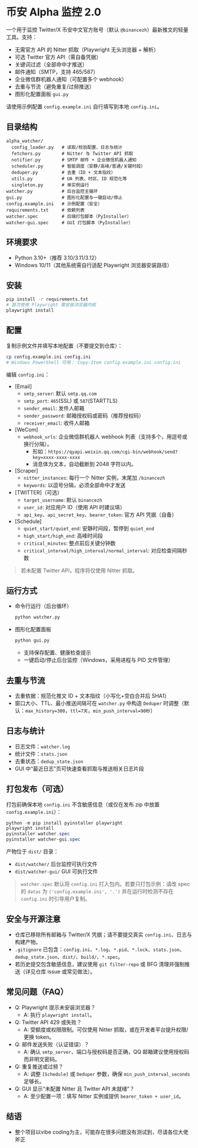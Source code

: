 # 币安 Alpha 监控 2.0

一个用于监控 Twitter/X 币安中文官方账号（默认 `@binancezh`）最新推文的轻量工具。支持：
- 无需官方 API 的 Nitter 抓取（Playwright 无头浏览器 + 解析）
- 可选 Twitter 官方 API（需自备凭据）
- 关键词过滤（全部命中才推送）
- 邮件通知（SMTP，支持 465/587）
- 企业微信群机器人通知（可配置多个 webhook）
- 去重与节流（避免重复/过频推送）
- 图形化配置面板 `gui.py`

请使用示例配置 `config.example.ini` 自行填写到本地 `config.ini`。

## 目录结构
```
alpha_watcher/
  config_loader.py   # 读取/校验配置、日志与统计
  fetchers.py        # Nitter 与 Twitter API 抓取
  notifier.py        # SMTP 邮件 + 企业微信机器人通知
  scheduler.py       # 智能调度（安静/高峰/普通/关键时段）
  deduper.py         # 去重（ID + 文本指纹）
  utils.py           # UA 列表、时区、ID 规范化等
  singleton.py       # 单实例运行
watcher.py           # 后台监控主循环
gui.py               # 图形化配置与一键启动/停止
config.example.ini   # 示例配置（安全）
requirements.txt     # 依赖列表
watcher.spec         # 后端打包脚本（PyInstaller）
watcher-gui.spec     # GUI 打包脚本（PyInstaller）
```

## 环境要求
- Python 3.10+（推荐 3.10/3.11/3.12）
- Windows 10/11（其他系统需自行适配 Playwright 浏览器安装路径）

## 安装
```bash
pip install -r requirements.txt
# 首次使用 Playwright 需安装浏览器内核
playwright install
```

## 配置
复制示例文件并填写本地配置（不要提交到仓库）：
```bash
cp config.example.ini config.ini
# Windows PowerShell 可用： Copy-Item config.example.ini config.ini
```
编辑 `config.ini`：
- [Email]
  - `smtp_server`: 默认 `smtp.qq.com`
  - `smtp_port`: `465`(SSL) 或 `587`(STARTTLS)
  - `sender_email`: 发件人邮箱
  - `sender_password`: 邮箱授权码或密码（推荐授权码）
  - `receiver_email`: 收件人邮箱
- [WeCom]
  - `webhook_urls`: 企业微信群机器人 webhook 列表（支持多个，用逗号或换行分隔）。
    - 形如：`https://qyapi.weixin.qq.com/cgi-bin/webhook/send?key=xxxx-xxxx-xxxx`
    - 消息体为文本，自动截断到 2048 字符以内。
- [Scraper]
  - `nitter_instances`: 每行一个 Nitter 实例，末尾加 `/binancezh`
  - `keywords`: 以逗号分隔，必须全部命中才发送
- [TWITTER]（可选）
  - `target_username`: 默认 `binancezh`
  - `user_id`: 对应用户 ID（使用 API 时建议填）
  - `api_key`、`api_secret_key`、`bearer_token`: 官方 API 凭据（自备）
- [Schedule]
  - `quiet_start/quiet_end`: 安静时间段，暂停到 `quiet_end`
  - `high_start/high_end`: 高峰时间段
  - `critical_minutes`: 整点前后关键分钟数
  - `critical_interval/high_interval/normal_interval`: 对应检查间隔秒数

> 若未配置 Twitter API，程序将仅使用 Nitter 抓取。

## 运行方式
- 命令行运行（后台循环）
  ```bash
  python watcher.py
  ```
- 图形化配置面板
  ```bash
  python gui.py
  ```
  - 支持保存配置、健康检查提示
  - 一键启动/停止后台监控（Windows，采用进程与 PID 文件管理）

## 去重与节流
- 去重依据：规范化推文 ID + 文本指纹（小写化+空白合并后 SHA1）
- 窗口大小、TTL、最小推送间隔可在 `watcher.py` 中构造 `Deduper` 时调整（默认：`max_history=300`，`ttl=7天`，`min_push_interval=90秒`）

## 日志与统计
- 日志文件：`watcher.log`
- 统计文件：`stats.json`
- 去重状态：`dedup_state.json`
- GUI 中“最近日志”页可快速查看抓取与推送相关日志片段

## 打包发布（可选）
打包前确保本地 `config.ini` 不含敏感信息（或仅在发布 zip 中放置 `config.example.ini`）：
```powershell
python -m pip install pyinstaller playwright
playwright install
pyinstaller watcher.spec
pyinstaller watcher-gui.spec
```
产物位于 `dist/` 目录：
- `dist/watcher/` 后台监控可执行文件
- `dist/watcher-gui/` GUI 可执行文件

> `watcher.spec` 默认将 `config.ini` 打入包内。若要只打包示例：请改 spec 的 `datas` 为 `('config.example.ini', '.')` 并在运行时检测不存在 `config.ini` 时引导用户复制。

## 安全与开源注意
- 仓库已移除所有邮箱与 Twitter/X 凭据；请不要提交真实 `config.ini`、日志与构建产物。
- `.gitignore` 已包含：`config.ini`、`*.log`、`*.pid`、`*.lock`、`stats.json`、`dedup_state.json`、`dist/`、`build/`、`*.spec`。
- 若历史提交包含敏感信息，建议使用 `git filter-repo` 或 BFG 清理并强制推送（详见仓库 issue 或常见做法）。

## 常见问题（FAQ）
- Q: Playwright 提示未安装浏览器？
  - A: 执行 `playwright install`。
- Q: Twitter API 429 或失败？
  - A: 受额度或权限限制。可仅使用 Nitter 抓取，或在开发者平台提升权限/更换 token。
- Q: 邮件发送失败（认证错误）？
  - A: 确认 `smtp_server`、端口与授权码是否正确，QQ 邮箱建议使用授权码而非明文密码。
- Q: 重复推送或过频？
  - A: 调整 `[Schedule]` 或 `Deduper` 参数，确保 `min_push_interval_seconds` 足够长。
- Q: GUI 显示“未配置 Nitter 且 Twitter API 未就绪”？
  - A: 至少配置一项：填写 Nitter 实例或提供 `bearer_token + user_id`。

## 结语
- 整个项目以vibe coding为主，可能存在很多问题没有测试到，尽请各位大佬斧正

